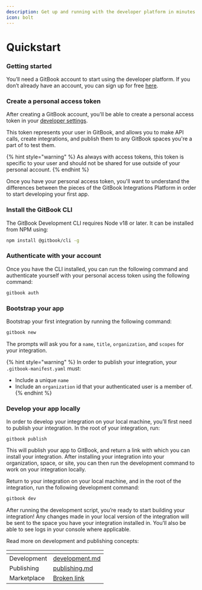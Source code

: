 ```yaml
---
description: Get up and running with the developer platform in minutes.
icon: bolt
---
```


# Quickstart

### Getting started

You’ll need a GitBook account to start using the developer platform. If you don’t already have an account, you can sign up for free [here](https://app.gitbook.com/join).

### Create a personal access token

After creating a GitBook account, you'll be able to create a personal access token in your [developer settings](https://app.gitbook.com/account/developer).

This token represents your user in GitBook, and allows you to make API calls, create integrations, and publish them to any GitBook spaces you're a part of to test them.

{% hint style="warning" %}
As always with access tokens, this token is specific to your user and should not be shared for use outside of your personal account.
{% endhint %}

Once you have your personal access token, you'll want to understand the differences between the pieces of the GitBook Integrations Platform in order to start developing your first app.

### Install the GitBook CLI

The GitBook Development CLI requires Node v18 or later. It can be installed from NPM using:

```bash
npm install @gitbook/cli -g
```

### Authenticate with your account

Once you have the CLI installed, you can run the following command and authenticate yourself with your personal access token using the following command:

```bash
gitbook auth
```

### Bootstrap your app

Bootstrap your first integration by running the following command:

```bash
gitbook new
```

The prompts will ask you for a `name`, `title`, `organization`, and `scopes` for your integration.&#x20;

{% hint style="warning" %}
In order to publish your integration, your `.gitbook-manifest.yaml` must:

* Include a unique `name`
* Include an `organization` id that your authenticated user is a member of.
{% endhint %}

### Develop your app locally

In order to develop your integration on your local machine, you’ll first need to publish your integration. In the root of your integration, run:

```
gitbook publish
```

This will publish your app to GitBook, and return a link with which you can install your integration. After installing your integration into your organization, space, or site, you can then run the development command to work on your integration locally.

Return to your integration on your local machine, and in the root of the integration, run the following development command:

```bash
gitbook dev
```

After running the development script, you’re ready to start building your integration! Any changes made in your local version of the integration will be sent to the space you have your integration installed in. You’ll also be able to see logs in your console where applicable.

Read more on development and publishing concepts:

<table data-view="cards"><thead><tr><th></th><th data-hidden data-card-target data-type="content-ref"></th></tr></thead><tbody><tr><td>Development</td><td><a href="development.md">development.md</a></td></tr><tr><td>Publishing</td><td><a href="publishing.md">publishing.md</a></td></tr><tr><td>Marketplace</td><td><a href="broken-reference">Broken link</a></td></tr></tbody></table>

